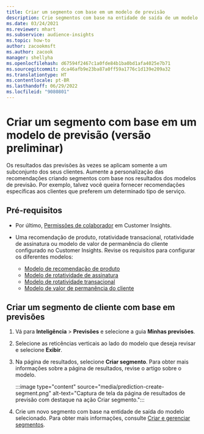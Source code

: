 ```yaml
---
title: Criar um segmento com base em um modelo de previsão
description: Crie segmentos com base na entidade de saída de um modelo de previsão.
ms.date: 03/24/2021
ms.reviewer: mhart
ms.subservice: audience-insights
ms.topic: how-to
author: zacookmsft
ms.author: zacook
manager: shellyha
ms.openlocfilehash: d67594f2467c1a0fde84b1ba0bd1afa4025e7b71
ms.sourcegitcommit: dca46afb9e23ba87a0ff59a1776c1d139e209a32
ms.translationtype: HT
ms.contentlocale: pt-BR
ms.lasthandoff: 06/29/2022
ms.locfileid: "9080801"
---
```

# <a name="create-a-segment-based-on-a-prediction-model-preview"></a>Criar um segmento com base em um modelo de previsão (versão preliminar)

Os resultados das previsões às vezes se aplicam somente a um subconjunto dos seus clientes. Aumente a personalização das recomendações criando segmentos com base nos resultados dos modelos de previsão. Por exemplo, talvez você queira fornecer recomendações específicas aos clientes que preferem um determinado tipo de serviço. 

## <a name="prerequisites"></a>Pré-requisitos

- Por último, [Permissões de colaborador](permissions.md) em Customer Insights.

- Uma recomendação de produto, rotatividade transacional, rotatividade de assinatura ou modelo de valor de permanência do cliente configurado no Customer Insights. Revise os requisitos para configurar os diferentes modelos:

  - [Modelo de recomendação de produto](predict-product-recommendation.md)
  - [Modelo de rotatividade de assinatura](predict-subscription-churn.md)
  - [Modelo de rotatividade transacional](predict-transactional-churn.md)
  - [Modelo de valor de permanência do cliente](predict-customer-lifetime-value.md)

## <a name="create-a-customer-segment-based-on-predictions"></a>Criar um segmento de cliente com base em previsões

1. Vá para **Inteligência** > **Previsões** e selecione a guia **Minhas previsões**.

1. Selecione as reticências verticais ao lado do modelo que deseja revisar e selecione **Exibir**.

1. Na página de resultados, selecione **Criar segmento**. Para obter mais informações sobre a página de resultados, revise o artigo sobre o modelo.

   :::image type="content" source="media/prediction-create-segment.png" alt-text="Captura de tela da página de resultados de previsão com destaque na ação Criar segmento.":::

1. Crie um novo segmento com base na entidade de saída do modelo selecionado. Para obter mais informações, consulte [Criar e gerenciar segmentos](segments.md).